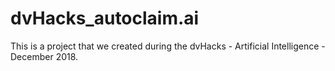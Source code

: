 # dvHacks_autoclaim.ai
This is a project that we created during the dvHacks - Artificial Intelligence - December  2018.

